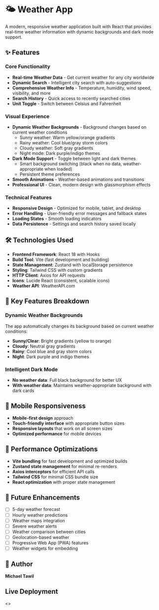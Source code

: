 # 🌤️ Weather App

A modern, responsive weather application built with React that provides real-time weather information with dynamic backgrounds and dark mode support.

## ✨ Features

### Core Functionality
- **Real-time Weather Data** - Get current weather for any city worldwide
- **Dynamic Search** - Intelligent city search with auto-suggestions
- **Comprehensive Weather Info** - Temperature, humidity, wind speed, visibility, and more
- **Search History** - Quick access to recently searched cities
- **Unit Toggle** - Switch between Celsius and Fahrenheit

### Visual Experience
- **Dynamic Weather Backgrounds** - Background changes based on current weather conditions
  - Sunny weather: Warm yellow/orange gradients
  - Rainy weather: Cool blue/gray storm colors
  - Cloudy weather: Soft gray gradients
  - Night mode: Dark purple/indigo themes
- **Dark Mode Support** - Toggle between light and dark themes
  - Smart background switching (black when no data, weather-appropriate when loaded)
  - Persistent theme preferences
- **Smooth Animations** - Weather-based animations and transitions
- **Professional UI** - Clean, modern design with glassmorphism effects

### Technical Features
- **Responsive Design** - Optimized for mobile, tablet, and desktop
- **Error Handling** - User-friendly error messages and fallback states
- **Loading States** - Smooth loading indicators
- **Data Persistence** - Settings and search history saved locally

## 🛠️ Technologies Used

- **Frontend Framework**: React 18 with Hooks
- **Build Tool**: Vite (fast development and building)
- **State Management**: Zustand with localStorage persistence
- **Styling**: Tailwind CSS with custom gradients
- **HTTP Client**: Axios for API requests
- **Icons**: Lucide React (consistent, scalable icons)
- **Weather API**: WeatherAPI.com

## 🎨 Key Features Breakdown

### Dynamic Weather Backgrounds
The app automatically changes its background based on current weather conditions:
- **Sunny/Clear**: Bright gradients (yellow to orange)
- **Cloudy**: Neutral gray gradients
- **Rainy**: Cool blue and gray storm colors
- **Night**: Dark purple and indigo themes

### Intelligent Dark Mode
- **No weather data**: Full black background for better UX
- **With weather data**: Maintains weather-appropriate background with dark cards

## 📱 Mobile Responsiveness

- **Mobile-first design** approach
- **Touch-friendly interface** with appropriate button sizes
- **Responsive layouts** that work on all screen sizes
- **Optimized performance** for mobile devices

## 🎯 Performance Optimizations

- **Vite bundling** for fast development and optimized builds
- **Zustand state management** for minimal re-renders
- **Axios interceptors** for efficient API calls
- **Tailwind CSS** for minimal CSS bundle size
- **React optimization** with proper state management

## 🔮 Future Enhancements

- [ ] 5-day weather forecast
- [ ] Hourly weather predictions
- [ ] Weather maps integration
- [ ] Severe weather alerts
- [ ] Weather comparison between cities
- [ ] Geolocation-based weather
- [ ] Progressive Web App (PWA) features
- [ ] Weather widgets for embedding

## 👤 Author

**Michael Tawil**

## Live Deployment

<>
